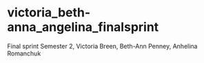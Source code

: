 # victoria_beth-anna_angelina_finalsprint
Final sprint Semester 2, Victoria Breen, Beth-Ann Penney, Anhelina Romanchuk
